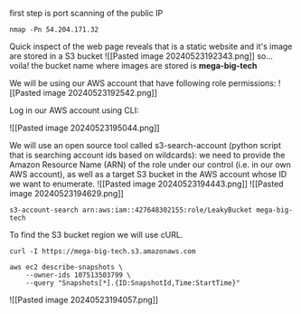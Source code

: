
first step is port scanning of the public IP 
```
nmap -Pn 54.204.171.32
```

Quick inspect of the web page reveals that is a static website and it's image are stored in a S3 bucket
![[Pasted image 20240523192343.png]]
so... voila! the bucket name where images are stored is **mega-big-tech**

We will be using our AWS account that have following role permissions:
![[Pasted image 20240523192542.png]]

Log in our AWS account using CLI:

![[Pasted image 20240523195044.png]]

We will use an open source tool called s3-search-account (python script that is searching account ids based on wildcards): we need to provide the Amazon Resource Name (ARN) of the role under our control (i.e. in our own AWS account), as well as a target S3 bucket in the AWS account whose ID we want to enumerate.
![[Pasted image 20240523194443.png]]
![[Pasted image 20240523194629.png]]
```
s3-account-search arn:aws:iam::427648302155:role/LeakyBucket mega-big-tech
```
  
To find the S3 bucket region we will use cURL.

```
curl -I https://mega-big-tech.s3.amazonaws.com
```

```
aws ec2 describe-snapshots \
    --owner-ids 107513503799 \
    --query "Snapshots[*].{ID:SnapshotId,Time:StartTime}"
```
 
![[Pasted image 20240523194057.png]]
